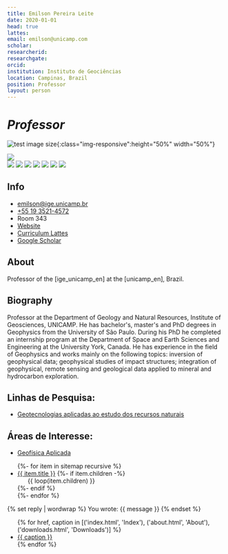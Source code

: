 ```yaml
---
title: Emilson Pereira Leite
date: 2020-01-01
head: true
lattes:
email: emilson@unicamp.com
scholar:
researcherid:
researchgate:
orcid:
institution: Instituto de Geociências
location: Campinas, Brazil
position: Professor
layout: person
---
```


# *Professor*

<!--Diferentes formas de ajustar o tamanho da imagem-->
<!--![Emilson](../images/pic/emilson.jpg)
![test image size](../images/pic/emilson.jpg){:class="img-responsive"}
![test image size](../images/pic/emilson.jpg){:height="50%" width="50%"}
![test image size](../images/pic/emilson.jpg){:height="700px" width="400px"}-->
<!---->


![test image size](../images/pic/emilson.jpg){:class="img-responsive":height="50%" width="50%"}


<div class="container">
    <div class="row">
        <div class="col-xs-7">
            <img src="holder.js/300x200" class="rounded-circle">
        </div>
    </div>
</div>

<img src="holder.js/300x200" class="rounded-circle">

<img src="../images/pic/emilson.jpg" class="rounded-circle">
<img src="../images/pic/emilson.jpg" class="rounded-pill">

<img src="../images/pic/emilson.jpg" class="rounded-circle-lg">
<img src="../images/pic/emilson.jpg" class="rounded-lg">
<img src="../images/pic/emilson.jpg" class="rounded-sm">

<img src="holder.js/300x200">

## Info

* [emilson@ige.unicamp.br](mailto:emilson@ige.unicamp.br)
* [+55 19 3521-4572](tel:%2B55193521-4572)
* Room 343
* [Website](https://portal.ige.unicamp.br/docente/emilson-pereira-leite)
* [Curriculum Lattes](http://lattes.cnpq.br/6990571435444630)
* [Google Scholar](https://scholar.google.com.br/citations?hl=pt-BR&oi=ao&user=0lrDQg8AAAAJ)

## About

Professor of the [ige_unicamp_en] at the [unicamp_en], Brazil.

## Biography

Professor at the Department of Geology and Natural Resources, Institute of Geosciences, UNICAMP. He has bachelor's, master's and PhD degrees in Geophysics from the University of São Paulo. During his PhD he completed an internship program at the Department of Space and Earth Sciences and Engineering at the University York, Canada. He has experience in the field of Geophysics and works mainly on the following topics: inversion of geophysical data; geophysical studies of impact structures; integration of geophysical, remote sensing and geological data applied to mineral and hydrocarbon exploration.

## Linhas de Pesquisa:
* [Geotecnologias aplicadas ao estudo dos recursos naturais](https://portal.ige.unicamp.br/linha-de-pesquisa/geotecnologias-aplicadas-ao-estudo-dos-recursos-naturais)

## Áreas de Interesse:
* [Geofísica Aplicada](https://portal.ige.unicamp.br/areas-de-interesse/geofisica-aplicada)


<ul class="sitemap">
{%- for item in sitemap recursive %}
    <li><a href="{{ item.href|e }}">{{ item.title }}</a>
    {%- if item.children -%}
        <ul class="submenu">{{ loop(item.children) }}</ul>
    {%- endif %}</li>
{%- endfor %}
</ul>

{% set reply | wordwrap %}
    You wrote:
    {{ message }}
{% endset %}

<ul>
{% for href, caption in [('index.html', 'Index'), ('about.html', 'About'),
                         ('downloads.html', 'Downloads')] %}
    <li><a href="{{ href }}">{{ caption }}</a></li>
{% endfor %}
</ul>
